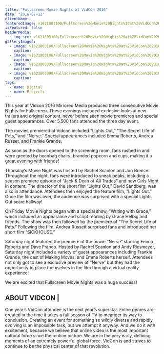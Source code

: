 ```yaml
---
title: "Fullscreen Movie Nights at VidCon 2016"
date: "2016-07-12"
clientName: 
featuredImage: v1621803100/Fullscreen%20Movie%20Nights%20at%20VidCon%202016/IMG_7592_gtcdbf.jpg
isFeatured: false
headerMedia:
  - img_src: v1621803100/Fullscreen%20Movie%20Nights%20at%20VidCon%202016/IMG_7592_gtcdbf.jpg
galleryImages:
  - image: v1621803100/Fullscreen%20Movie%20Nights%20at%20VidCon%202016/IMG_7592-1_bmkkhm.jpg
    caption: 
  - image: v1621803100/Fullscreen%20Movie%20Nights%20at%20VidCon%202016/IMG_7525_myhlik.jpg
    caption: 
  - image: v1621803099/Fullscreen%20Movie%20Nights%20at%20VidCon%202016/IMG_7603_ulclwh.jpg
    caption: 
  - image: v1621803099/Fullscreen%20Movie%20Nights%20at%20VidCon%202016/IMG_7601_csmkmw.jpg
    caption: 
tags:
  - name: Digital
  - name: Projects
---
```



This year at Vidcon 2016 Mirrored Media produced three consecutive Movie Nights for Fullscreen. These evenings included exclusive looks at new trailers and original content, never before seen movie premieres and special guest appearances. Over 5,500 fans attended the three day event.

The movies premiered at Vidcon included “Lights Out,” “The Secret Life of Pets,” and “Nerve.” Special appearances included Emma Roberts, Andrea Russet, and Frankie Grande.

As soon as the doors opened to the screening room, fans rushed in and were greeted by beanbag chairs, branded popcorn and cups, making it a great evening with friends!

Thursday’s Movie Night was hosted by Rachel Scanlon and Jon Brence. Throughout the night, fans were introduced to sneak peaks, including a season premiere episode of “Jack & Dean of All Trades” and new Girls Night In content. The director of the short film “Lights Out,” David Sandberg, was also in attendance. Attendees then enjoyed the feature film, “Lights Out.” Once the film was over, the audience was surprised with a special Lights Out scare hallway!

On Friday Movie Nights began with a special show, “Writing with Grace,” which included an appearance and script reading by Grace Helbig and friends. The show was then followed by the premiere of “The Secret Life of Pets.” Following the film, Andrea Russett surprised fans and introduced her short film “SICKHOUSE.”

Saturday night featured the premiere of the movie “Nerve” starring Emma Roberts and Dave Franco. Hosted by Rachel Scanlon and Andy Riesmeyer, Saturday night included a variety of guest appearances including Frankie Grande, the cast of Making Moves, and Emma Roberts herself. Attendees not only got to see a exclusive preview of “Nerve” but they had the opportunity to place themselves in the film through a virtual reality experience!

We are excited that Fullscreen Movie Nights was a huge success!

## ABOUT VIDCON |

One year’s VidCon attendee is the next year’s superstar. Entire genres are created in the time it takes a full season of TV to meander its way to conclusion. Creating an event for something so wildly diverse and rapidly evolving is an impossible task, but we attempt it anyway. And we do it with excitement, because we believe that online video is the most important cultural force since the motion picture. We are in the very early, defining moments of an extremely powerful global force. VidCon is and strives to continue to be the physical center of that revolution.
